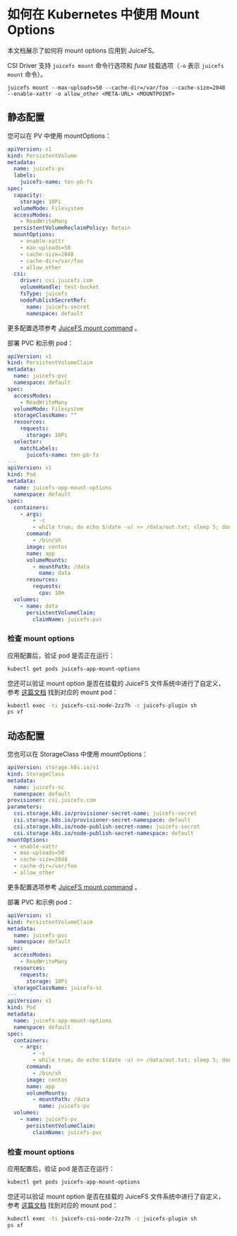 # 如何在 Kubernetes 中使用 Mount Options

本文档展示了如何将 mount options 应用到 JuiceFS。

CSI Driver 支持 `juicefs mount` 命令行选项和 _fuse_ 挂载选项（`-o` 表示 `juicefs mount` 命令）。

```
juicefs mount --max-uploads=50 --cache-dir=/var/foo --cache-size=2048 --enable-xattr -o allow_other <META-URL> <MOUNTPOINT>
```

## 静态配置

您可以在 PV 中使用 mountOptions：

```yaml
apiVersion: v1
kind: PersistentVolume
metadata:
  name: juicefs-pv
  labels:
    juicefs-name: ten-pb-fs
spec:
  capacity:
    storage: 10Pi
  volumeMode: Filesystem
  accessModes:
    - ReadWriteMany
  persistentVolumeReclaimPolicy: Retain
  mountOptions:
    - enable-xattr
    - max-uploads=50
    - cache-size=2048
    - cache-dir=/var/foo
    - allow_other
  csi:
    driver: csi.juicefs.com
    volumeHandle: test-bucket
    fsType: juicefs
    nodePublishSecretRef:
      name: juicefs-secret
      namespace: default
```

更多配置选项参考 [JuiceFS mount command](https://juicefs.com/docs/zh/community/command_reference#juicefs-mount) 。

部署 PVC 和示例 pod：

```yaml
apiVersion: v1
kind: PersistentVolumeClaim
metadata:
  name: juicefs-pvc
  namespace: default
spec:
  accessModes:
    - ReadWriteMany
  volumeMode: Filesystem
  storageClassName: ""
  resources:
    requests:
      storage: 10Pi
  selector:
    matchLabels:
      juicefs-name: ten-pb-fs
---
apiVersion: v1
kind: Pod
metadata:
  name: juicefs-app-mount-options
  namespace: default
spec:
  containers:
    - args:
        - -c
        - while true; do echo $(date -u) >> /data/out.txt; sleep 5; done
      command:
        - /bin/sh
      image: centos
      name: app
      volumeMounts:
        - mountPath: /data
          name: data
      resources:
        requests:
          cpu: 10m
  volumes:
    - name: data
      persistentVolumeClaim:
        claimName: juicefs-pvc
```

### 检查 mount options

应用配置后，验证 pod 是否正在运行：

```sh
kubectl get pods juicefs-app-mount-options
```

您还可以验证 mount option 是否在挂载的 JuiceFS 文件系统中进行了自定义，参考 [这篇文档](../troubleshooting.md#找到-mount-pod) 找到对应的 mount pod：

```sh
kubectl exec -ti juicefs-csi-node-2zz7h -c juicefs-plugin sh
ps xf
```

## 动态配置

您也可以在 StorageClass 中使用 mountOptions：

```yaml
apiVersion: storage.k8s.io/v1
kind: StorageClass
metadata:
  name: juicefs-sc
  namespace: default
provisioner: csi.juicefs.com
parameters:
  csi.storage.k8s.io/provisioner-secret-name: juicefs-secret
  csi.storage.k8s.io/provisioner-secret-namespace: default
  csi.storage.k8s.io/node-publish-secret-name: juicefs-secret
  csi.storage.k8s.io/node-publish-secret-namespace: default
mountOptions:
  - enable-xattr
  - max-uploads=50
  - cache-size=2048
  - cache-dir=/var/foo
  - allow_other
```

更多配置选项参考 [JuiceFS mount command](https://juicefs.com/docs/zh/community/command_reference#juicefs-mount) 。

部署 PVC 和示例 pod：

```yaml
apiVersion: v1
kind: PersistentVolumeClaim
metadata:
  name: juicefs-pvc
  namespace: default
spec:
  accessModes:
    - ReadWriteMany
  resources:
    requests:
      storage: 10Pi
  storageClassName: juicefs-sc
---
apiVersion: v1
kind: Pod
metadata:
  name: juicefs-app-mount-options
  namespace: default
spec:
  containers:
    - args:
        - -c
        - while true; do echo $(date -u) >> /data/out.txt; sleep 5; done
      command:
        - /bin/sh
      image: centos
      name: app
      volumeMounts:
        - mountPath: /data
          name: juicefs-pv
  volumes:
    - name: juicefs-pv
      persistentVolumeClaim:
        claimName: juicefs-pvc
```

### 检查 mount options

应用配置后，验证 pod 是否正在运行：

```sh
kubectl get pods juicefs-app-mount-options
```

您还可以验证 mount option 是否在挂载的 JuiceFS 文件系统中进行了自定义，参考 [这篇文档](../troubleshooting.md#找到-mount-pod) 找到对应的 mount pod：

```sh
kubectl exec -ti juicefs-csi-node-2zz7h -c juicefs-plugin sh
ps xf
```
